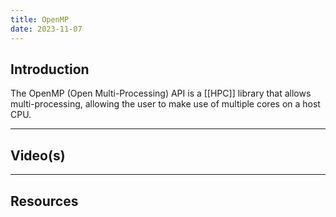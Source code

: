 ```yaml
---
title: OpenMP
date: 2023-11-07
---
```

## Introduction

The OpenMP (Open Multi-Processing) API is a [[HPC]] library that allows multi-processing, allowing the user to make use of multiple cores on a host CPU.

---
## Video(s)



---
## Resources
